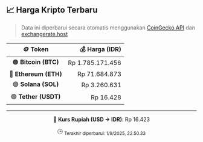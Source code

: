

<!-- HARGA_KRIPTO -->
## 📈 Harga Kripto Terbaru

> Data ini diperbarui secara otomatis menggunakan [CoinGecko API](https://www.coingecko.com/) dan [exchangerate.host](https://exchangerate.host/)

<div align="center">

| 🪙 Token | 💰 Harga (IDR) |
|:------:|---------------:|
| 🟠 **Bitcoin (BTC)**   | Rp 1.785.171.456 |
| 🔵 **Ethereum (ETH)**  | Rp 71.684.873 |
| 🟣 **Solana (SOL)**    | Rp 3.260.631 |
| 🟢 **Tether (USDT)**   | Rp 16.428 |

---

💱 **Kurs Rupiah (USD → IDR)**: Rp 16.423

🕒 <sub>Terakhir diperbarui: 1/9/2025, 22.50.33</sub>

</div>
<!-- /HARGA_KRIPTO -->